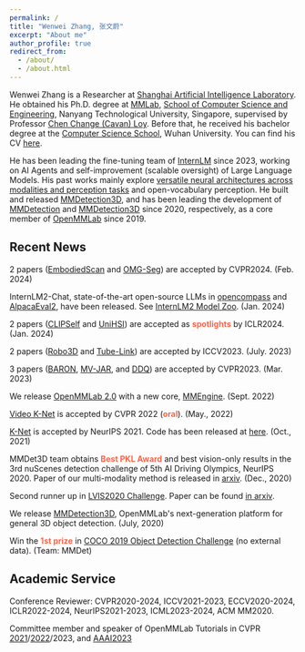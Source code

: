 ```yaml
---
permalink: /
title: "Wenwei Zhang, 张文蔚"
excerpt: "About me"
author_profile: true
redirect_from: 
  - /about/
  - /about.html
---
```


Wenwei Zhang is a Researcher at [Shanghai Artificial Intelligence Laboratory](https://www.shlab.org.cn/). He obtained his Ph.D. degree at [MMLab](https://www.mmlab-ntu.com/), [School of Computer Science and Engineering](http://scse.ntu.edu.sg/Pages/Home.aspx), Nanyang Technological University, Singapore, supervised by Professor [Chen Change (Cavan) Loy](https://www.mmlab-ntu.com/person/ccloy/index.html).
Before that, he received his bachelor degree at the [Computer Science School](http://cs.whu.edu.cn/), Wuhan University.
You can find his CV [here](/files/resume.pdf).

He has been leading the fine-tuning team of [InternLM](https://internlm.intern-ai.org.cn/) since 2023, working on AI Agents and self-improvement (scalable oversight) of Large Language Models.
His past works mainly explore [versatile neural architectures across modalities and perception tasks](https://dr.ntu.edu.sg/handle/10356/171935) and open-vocabulary perception.
He built and released [MMDetection3D](https://github.com/open-mmlab/mmdetection3d), and has been leading the development of [MMDetection](https://github.com/open-mmlab/mmdetection) and [MMDetection3D](https://github.com/open-mmlab/mmdetection3d) since 2020, respectively, as a core member of [OpenMMLab](https://openmmlab.com/) since 2019.

Recent News
------------------------

2 papers ([EmbodiedScan](https://arxiv.org/abs/2312.16170) and [OMG-Seg](https://github.com/lxtGH/OMG-Seg)) are accepted by CVPR2024. (Feb. 2024)

InternLM2-Chat, state-of-the-art open-source LLMs in [opencompass](https://rank.opencompass.org.cn/home) and [AlpacaEval2](https://tatsu-lab.github.io/alpaca_eval/), have been released. See [InternLM2 Model Zoo](https://github.com/InternLM/InternLM?tab=readme-ov-file#model-zoo). (Jan. 2024)

2 papers ([CLIPSelf](https://github.com/wusize/CLIPSelf) and [UniHSI](https://github.com/OpenRobotLab/UniHSI)) are accepted as <font color="Tomato"><strong>spotlights</strong></font> by ICLR2024. (Jan. 2024)

2 papers ([Robo3D](https://github.com/ldkong1205/Robo3D) and [Tube-Link](https://github.com/lxtGH/Tube-Link)) are accepted by ICCV2023. (July. 2023)

3 papers ([BARON](https://github.com/wusize/ovdet), [MV-JAR](https://arxiv.org/abs/2303.13510), and [DDQ](https://arxiv.org/abs/2303.12776)) are accepted by CVPR2023. (Mar. 2023)

We release [OpenMMLab 2.0](https://openmmlab.com/) with a new core, [MMEngine](https://github.com/open-mmlab/mmengine). (Sept. 2022)

[Video K-Net](https://arxiv.org/abs/2204.04656) is accepted by CVPR 2022 (<font color="Tomato"><strong>oral</strong></font>). (May., 2022)

[K-Net](https://www.mmlab-ntu.com/project/knet/index.html) is accepted by NeurIPS 2021. Code has been released at [here](https://github.com/ZwwWayne/K-Net). (Oct., 2021)

MMDet3D team obtains <font color="Tomato"><strong>Best PKL Award</strong></font> and best vision-only results in the 3rd nuScenes detection challenge of 5th AI Driving Olympics, NeurIPS 2020.
Paper of our multi-modality method is released in [arxiv](https://arxiv.org/abs/2012.12741). (Dec., 2020)

Second runner up in [LVIS2020 Challenge](https://www.lvisdataset.org/challenge_2020). Paper can be found [in arxiv](https://arxiv.org/abs/2008.10032).

We release [MMDetection3D](https://github.com/open-mmlab/mmdetection3d), OpenMMLab's next-generation platform for general 3D object detection. (July, 2020)

Win the <font color="Tomato"><strong>1st prize</strong></font> in [COCO 2019 Object Detection Challenge](http://cocodataset.org/workshop/coco-mapillary-iccv-2019.html) (no external data). (Team: MMDet)

Academic Service
------------------------

Conference Reviewer: CVPR2020-2024, ICCV2021-2023, ECCV2020-2024, ICLR2022-2024, NeurIPS2021-2023, ICML2023-2024, ACM MM2020.

Committee member and speaker of OpenMMLab Tutorials in CVPR [2021](https://openmmlab.com/community/cvpr2021-tutorial)/[2022](https://openmmlab.com/community/cvpr2022-tutorial)/2023, and [AAAI2023](https://openmmlab.com/community/aaai2023-lab)
